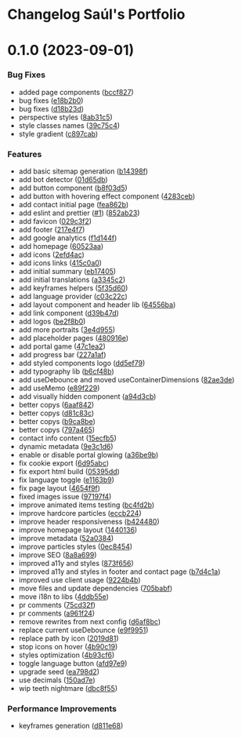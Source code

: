 # Changelog Saúl's Portfolio

# 0.1.0 (2023-09-01)

### Bug Fixes

- added page components ([bccf827](https://github.com/sauldeleon/portfolio-blog/commit/bccf827091fecd3a049daa70342293e443343f92))
- bug fixes ([e18b2b0](https://github.com/sauldeleon/portfolio-blog/commit/e18b2b006e1908ba6fb4147e52e2a556302cfdc0))
- bug fixes ([d18b23d](https://github.com/sauldeleon/portfolio-blog/commit/d18b23d15798241602867fc8bb390cc026fae7b9))
- perspective styles ([8ab31c5](https://github.com/sauldeleon/portfolio-blog/commit/8ab31c54b7c36195d603223941522cb0799cac24))
- style classes names ([39c75c4](https://github.com/sauldeleon/portfolio-blog/commit/39c75c4fc9765c15d163ff3a365d5b7630d3ced9))
- style gradient ([c897cab](https://github.com/sauldeleon/portfolio-blog/commit/c897cabfaf682790031b0c11b67f95eb98204646))

### Features

- add basic sitemap generation ([b14398f](https://github.com/sauldeleon/portfolio-blog/commit/b14398fc6e04a31a9683fb6aaee5406f782ba800))
- add bot detector ([01d65db](https://github.com/sauldeleon/portfolio-blog/commit/01d65db996e937d2fcaa845abba0c169cfe5ad62))
- add button component ([b8f03d5](https://github.com/sauldeleon/portfolio-blog/commit/b8f03d549e75ca2055a076c7b06416b91bbf00f4))
- add button with hovering effect component ([4283ceb](https://github.com/sauldeleon/portfolio-blog/commit/4283ceb3329722ce4f6c856da48a9e4a4f65c36b))
- add contact initial page ([fea862b](https://github.com/sauldeleon/portfolio-blog/commit/fea862b3507268013149050ae3f05fa517e7b3d9))
- add eslint and prettier ([#1](https://github.com/sauldeleon/portfolio-blog/issues/1)) ([852ab23](https://github.com/sauldeleon/portfolio-blog/commit/852ab23f89d6cb27d481fde5654d459729323c00))
- add favicon ([029c3f2](https://github.com/sauldeleon/portfolio-blog/commit/029c3f2d26b3566aa4b6d2a77236721da34562d4))
- add footer ([217e4f7](https://github.com/sauldeleon/portfolio-blog/commit/217e4f726a6d491cf3d0c8d088c99646960b98f3))
- add google analytics ([f1d144f](https://github.com/sauldeleon/portfolio-blog/commit/f1d144f1fef7ba1e789f53e666f67c03dd062d0f))
- add homepage ([60523aa](https://github.com/sauldeleon/portfolio-blog/commit/60523aa31ec088d318745ef0c757b4cbe656f0d4))
- add icons ([2efd4ac](https://github.com/sauldeleon/portfolio-blog/commit/2efd4ac2b4308897840142e46d014a11a89bcaea))
- add icons links ([415c0a0](https://github.com/sauldeleon/portfolio-blog/commit/415c0a0ab3ce0a09cd07818f72236f181800f059))
- add initial summary ([eb17405](https://github.com/sauldeleon/portfolio-blog/commit/eb17405f42b19723c426cc29208bca2451753552))
- add initial translations ([a3345c2](https://github.com/sauldeleon/portfolio-blog/commit/a3345c20575530e49fbcdaafa76d00b4ad041eba))
- add keyframes helpers ([5f35d60](https://github.com/sauldeleon/portfolio-blog/commit/5f35d60841de4e459298d705ea25b16c63dba4a6))
- add language provider ([c03c22c](https://github.com/sauldeleon/portfolio-blog/commit/c03c22c29bc0380d9b2f78eee09c1e555e239d44))
- add layout component and header lib ([64556ba](https://github.com/sauldeleon/portfolio-blog/commit/64556ba9c61e843534a9ad6499183f5c17480195))
- add link component ([d39b47d](https://github.com/sauldeleon/portfolio-blog/commit/d39b47dba6c1cc14982aa66d8e0375b7357ff1cc))
- add logos ([be2f8b0](https://github.com/sauldeleon/portfolio-blog/commit/be2f8b0e89e187eda18765ff461e76d2bddf9bfe))
- add more portraits ([3e4d955](https://github.com/sauldeleon/portfolio-blog/commit/3e4d955ee366a7a97bd205fa8ef649ab3aac0cc4))
- add placeholder pages ([480916e](https://github.com/sauldeleon/portfolio-blog/commit/480916effb2f9c497cedf98a000c242065c46083))
- add portal game ([47c1ea2](https://github.com/sauldeleon/portfolio-blog/commit/47c1ea27030f88479a1f7eab1bc15842c960725c))
- add progress bar ([227a1af](https://github.com/sauldeleon/portfolio-blog/commit/227a1af06df46722dbdc3ae265e234a635939675))
- add styled components logo ([dd5ef79](https://github.com/sauldeleon/portfolio-blog/commit/dd5ef79552a462865997cafa63242ad1f62673f8))
- add typography lib ([b6cf48b](https://github.com/sauldeleon/portfolio-blog/commit/b6cf48b1b245df8662e37eba45fdb5e0983ad515))
- add useDebounce and moved useContainerDimensions ([82ae3de](https://github.com/sauldeleon/portfolio-blog/commit/82ae3de1d4949f6a8a7ef970f045745c434b9a44))
- add useMemo ([e89f229](https://github.com/sauldeleon/portfolio-blog/commit/e89f2298fa174cba18d7d5cddbe60fb33c96d36c))
- add visually hidden component ([a94d3cb](https://github.com/sauldeleon/portfolio-blog/commit/a94d3cb1fe2a241bb598577ee5d8c85e4d85ba45))
- better copys ([6aaf842](https://github.com/sauldeleon/portfolio-blog/commit/6aaf842ef6d51488b0346822e09774c5eec70a4a))
- better copys ([d81c83c](https://github.com/sauldeleon/portfolio-blog/commit/d81c83c08b094fcece397d8307b65f4090fbb5db))
- better copys ([b9ca8be](https://github.com/sauldeleon/portfolio-blog/commit/b9ca8be0f744d4e8e3d8b36a3555da16b7586cd4))
- better copys ([797a465](https://github.com/sauldeleon/portfolio-blog/commit/797a4651087b1ec1fc48aac452bb8c9dd10d5d74))
- contact info content ([15ecfb5](https://github.com/sauldeleon/portfolio-blog/commit/15ecfb54adf637afe4bf5835fc639c1c02b26b57))
- dynamic metadata ([9e3c1d6](https://github.com/sauldeleon/portfolio-blog/commit/9e3c1d663cfa8896143351a68300d13953cec53b))
- enable or disable portal glowing ([a36be9b](https://github.com/sauldeleon/portfolio-blog/commit/a36be9b2b13166c9033b69dc604ed7b83278f05e))
- fix cookie export ([6d95abc](https://github.com/sauldeleon/portfolio-blog/commit/6d95abc5be3a8ce5a3b063c294f9ae8637a99012))
- fix export html build ([05395dd](https://github.com/sauldeleon/portfolio-blog/commit/05395dd2ee8ef7d378b85676c88039b4132deea4))
- fix language toggle ([e1163b9](https://github.com/sauldeleon/portfolio-blog/commit/e1163b9fb7c98dbf60f97b4a329f2f1dc50ea6ab))
- fix page layout ([4654f9f](https://github.com/sauldeleon/portfolio-blog/commit/4654f9fa4ed2d4594c73bea6fe65c3dba97d9136))
- fixed images issue ([97197f4](https://github.com/sauldeleon/portfolio-blog/commit/97197f4f643c475126c7bcf4c8272ab1aa355c2d))
- improve animated items testing ([bc4fd2b](https://github.com/sauldeleon/portfolio-blog/commit/bc4fd2b58319ac4a049b109f92e63f3c5635b7c5))
- improve hardcore particles ([eccb224](https://github.com/sauldeleon/portfolio-blog/commit/eccb224e77139e475e15934cba4311e83c043eca))
- improve header responsiveness ([b424480](https://github.com/sauldeleon/portfolio-blog/commit/b42448039cfa8e8a53fc5eb9e561200f489008fa))
- improve homepage layout ([1440136](https://github.com/sauldeleon/portfolio-blog/commit/144013636f41dd5e6e2b03f40ef623adb2e8498b))
- improve metadata ([52a0384](https://github.com/sauldeleon/portfolio-blog/commit/52a038423b3ae872adba74d79e7c681831a27b1f))
- improve particles styles ([0ec8454](https://github.com/sauldeleon/portfolio-blog/commit/0ec8454f79b4a2d7e7403a9d5662230d600a4480))
- improve SEO ([8a8a699](https://github.com/sauldeleon/portfolio-blog/commit/8a8a6996c0a5fe29fb08e8db0e652e0fd6c33e34))
- improved a11y and styles ([873f656](https://github.com/sauldeleon/portfolio-blog/commit/873f656587f50df8e29ad526fdc68fea0b2c9784))
- improved a11y and styles in footer and contact page ([b7d4c1a](https://github.com/sauldeleon/portfolio-blog/commit/b7d4c1aae7b1eea5980e63cec72fe0f7a368f94f))
- improved use client usage ([9224b4b](https://github.com/sauldeleon/portfolio-blog/commit/9224b4b37e4a551ce5c8322483eb9e013562cdbe))
- move files and update dependencies ([705babf](https://github.com/sauldeleon/portfolio-blog/commit/705babfcba59350b95e519bb30277f8990f400ae))
- move i18n to libs ([4ddb55e](https://github.com/sauldeleon/portfolio-blog/commit/4ddb55e2fb66baf2dffbe86306ce05156e84c60e))
- pr comments ([75cd32f](https://github.com/sauldeleon/portfolio-blog/commit/75cd32fc3fcdac07f342a107781c91eb3cce4053))
- pr comments ([a961f24](https://github.com/sauldeleon/portfolio-blog/commit/a961f2423b449b974912482c1028b31a947d9995))
- remove rewrites from next config ([d6af8bc](https://github.com/sauldeleon/portfolio-blog/commit/d6af8bc4cd22b13c3cef104fa5f6e76407d8749c))
- replace current useDebounce ([e9f9951](https://github.com/sauldeleon/portfolio-blog/commit/e9f9951efc9762091633e6bfdcef2647d4af2cbf))
- replace path by icon ([2019d81](https://github.com/sauldeleon/portfolio-blog/commit/2019d811e64ea9ef72baa9571fdbe150d2d47fc0))
- stop icons on hover ([4b90c19](https://github.com/sauldeleon/portfolio-blog/commit/4b90c195f02854e806080bd0ee93a64949b240e4))
- styles optimization ([4b93cf6](https://github.com/sauldeleon/portfolio-blog/commit/4b93cf616cdd4224ed8ad489ae392006f1c9a50a))
- toggle language button ([afd97e9](https://github.com/sauldeleon/portfolio-blog/commit/afd97e95beac0f70ed643c753e71db2ca014054b))
- upgrade seed ([ea798d2](https://github.com/sauldeleon/portfolio-blog/commit/ea798d2faec1323ab9d37d73480afe15d34ad6d3))
- use decimals ([150ad7e](https://github.com/sauldeleon/portfolio-blog/commit/150ad7efa3cafd41445897180c668a7811816d3e))
- wip teeth nightmare ([dbc8f55](https://github.com/sauldeleon/portfolio-blog/commit/dbc8f55938d70b1fe15803a0c971fb8bcf88c765))

### Performance Improvements

- keyframes generation ([d811e68](https://github.com/sauldeleon/portfolio-blog/commit/d811e686ca88beeb2d187ed4d11653bc210e6a87))
